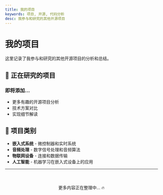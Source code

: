 ```yaml
---
title: 我的项目
keywords: 项目, 开源, 代码分析
desc: 我参与和研究的其他开源项目
---
```


# 我的项目

这里记录了我参与和研究的其他开源项目的分析和总结。

## 🚀 正在研究的项目

### 即将添加...
- 更多有趣的开源项目分析
- 技术方案对比
- 实现细节解读

## 📝 项目类别

- **嵌入式系统** - 微控制器和实时系统
- **音频处理** - 数字信号处理和音频算法
- **物联网设备** - 连接和数据传输
- **人工智能** - 机器学习在嵌入式设备上的应用

---

<div style="text-align: center; margin-top: 50px;">
    <p>更多内容正在整理中... 🔥</p>
</div>
